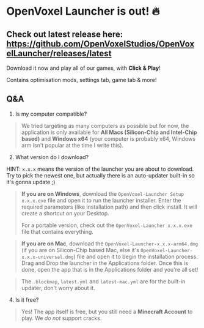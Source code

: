 # OpenVoxel Launcher is out! 🔥

## Check out latest release here: https://github.com/OpenVoxelStudios/OpenVoxelLauncher/releases/latest

Download it now and play all of our games, with **Click & Play**!

Contains optimisation mods, settings tab, game tab & more!


## Q&A
1. Is my computer compatible?

> We tried targeting as many computers as possible but for now, the application is only available for **All Macs (Silicon-Chip and Intel-Chip based)** and **Windows x64** (your computer is probably x64, Windows arm isn't popular at the time I write this).

2. What version do I download?

HINT: `x.x.x` means the version of the launcher you are about to download. Try to pick the newest one, but actually there is an auto-updater built-in so it's gonna update ;)

> **If you are on Windows**, download the `OpenVoxel-Launcher Setup x.x.x.exe` file and open it to run the launcher installer. Enter the required parameters (like installation path) and then click install. It will create a shortcut on your Desktop.
> 
> For a portable version, check out the `OpenVoxel-Launcher x.x.x.exe` file that contains everything.

> **If you are on Mac**, download the `OpenVoxel-Launcher-x.x.x-arm64.dmg` (if you are on Silicon-Chip based Mac, else it's `OpenVoxel-Launcher-x.x.x-universal.dmg`) file and open it to begin the installation process. Drag and Drop the launcher in the Applications folder. Once this is done, open the app that is in the Applications folder and you're all set!

> The `.blockmap`, `latest.yml` and `latest-mac.yml` are for the built-in updater, don't worry about it.

4.  Is it free?

> Yes! The app itself is free, but you still need a **Minecraft Account** to play. We _do not_ support cracks.
